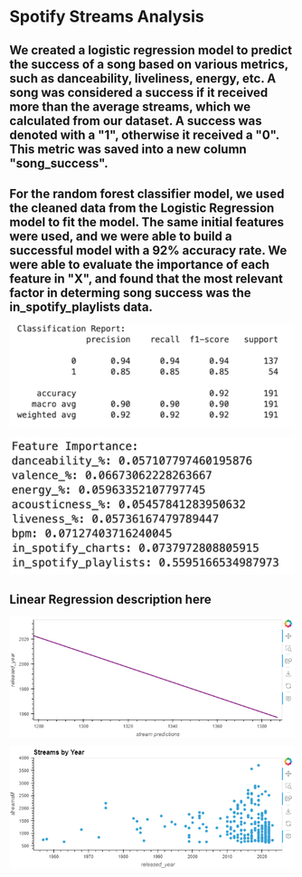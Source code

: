# Spotify Streams Analysis

## We created a logistic regression model to predict the success of a song based on various metrics, such as danceability, liveliness, energy, etc. A song was considered a success if it received more than the average streams, which we calculated from our dataset. A success was denoted with a "1", otherwise it received a "0". This metric was saved into a new column "song_success". 


## For the random forest classifier model, we used the cleaned data from the Logistic Regression model to fit the model. The same initial features were used, and we were able to build a successful model with a 92% accuracy rate. We were able to evaluate the importance of each feature in "X", and found that the most relevant factor in determing song success was the in_spotify_playlists data. 

![classification_report_for_the_random_tree_classifier](https://github.com/ppatel0910/project_2/blob/main/visuals/radnomtrieeclassifer.png)

![feature_importance_breakdown](https://github.com/ppatel0910/project_2/blob/main/visuals/randomtree.png)

## Linear Regression description here
![line_graph_for_linear_regression_model](https://github.com/ppatel0910/project_2/blob/main/visuals/Screenshot%202024-01-20%20155528.png)

![scatter_plot_for_linear_regression_model_based_on_stream#_and_the_year](https://github.com/ppatel0910/project_2/blob/main/visuals/linearregressionscatter.png)
